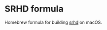 # SRHD formula

Homebrew formula for building [srhd](https://github.com/SylvanFranklin/srhd) on macOS.
